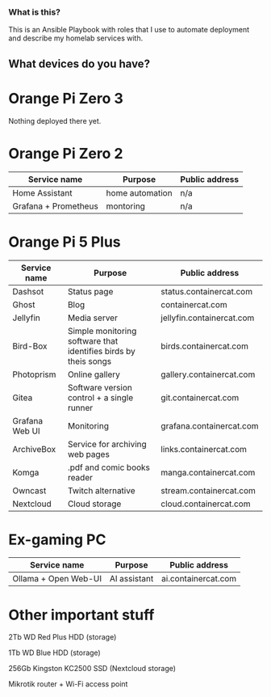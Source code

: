 ### What is this?
This is an Ansible Playbook with roles that I use to automate deployment and describe my homelab services with.

## What devices do you have?
# Orange Pi Zero 3
Nothing deployed there yet.

# Orange Pi Zero 2
| Service name | Purpose | Public address |
| - | - | - |
| Home Assistant | home automation | n/a |
| Grafana + Prometheus | montoring | n/a |

# Orange Pi 5 Plus

| Service name | Purpose | Public address |
| - | - | - |
| Dashsot | Status page | status.containercat.com |
|Ghost | Blog | containercat.com |
| Jellyfin | Media server | jellyfin.containercat.com |
| Bird-Box | Simple monitoring software that identifies birds by theis songs | birds.containercat.com |
| Photoprism | Online gallery | gallery.containercat.com |
| Gitea | Software version control + a single runner | git.containercat.com |
| Grafana Web UI | Monitoring | grafana.containercat.com |
| ArchiveBox | Service for archiving web pages | links.containercat.com |
|Komga | .pdf and comic books reader | manga.containercat.com |
|Owncast | Twitch alternative | stream.containercat.com |
|Nextcloud | Cloud storage | cloud.containercat.com |

# Ex-gaming PC


| Service name | Purpose | Public address |
| - | - | - |
| Ollama + Open Web-UI | AI assistant | ai.containercat.com |

# Other important stuff
2Tb WD Red Plus HDD (storage)

1Tb WD Blue HDD (storage)

256Gb Kingston KC2500 SSD (Nextcloud storage)

Mikrotik router + Wi-Fi access point

